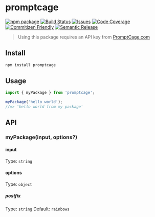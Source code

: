 # promptcage

[![npm package][npm-img]][npm-url]
[![Build Status][build-img]][build-url]
[![Issues][issues-img]][issues-url]
[![Code Coverage][codecov-img]][codecov-url]
[![Commitizen Friendly][commitizen-img]][commitizen-url]
[![Semantic Release][semantic-release-img]][semantic-release-url]

> Using this package requires an API key from [PromptCage.com](https://promptcage.com/)

## Install

```bash
npm install promptcage
```

## Usage

```ts
import { myPackage } from 'promptcage';

myPackage('hello world');
//=> 'hello world from my package'
```

## API

### myPackage(input, options?)

#### input

Type: `string`

#### options

Type: `object`

##### postfix

Type: `string`
Default: `rainbows`

[build-img]:https://github.com/devndeploy/promptcage/actions/workflows/release.yml/badge.svg
[build-url]:https://github.com/devndeploy/promptcage/actions/workflows/release.yml
[npm-img]:https://img.shields.io/npm/v/promptcage
[npm-url]:https://www.npmjs.com/package/promptcage
[issues-img]:https://img.shields.io/github/issues/devndeploy/promptcage
[issues-url]:https://github.com/devndeploy/promptcage/issues
[codecov-img]:https://codecov.io/gh/devndeploy/promptcage/branch/main/graph/badge.svg
[codecov-url]:https://codecov.io/gh/devndeploy/promptcage
[semantic-release-img]:https://img.shields.io/badge/%20%20%F0%9F%93%A6%F0%9F%9A%80-semantic--release-e10079.svg
[semantic-release-url]:https://github.com/semantic-release/semantic-release
[commitizen-img]:https://img.shields.io/badge/commitizen-friendly-brightgreen.svg
[commitizen-url]:http://commitizen.github.io/cz-cli/
